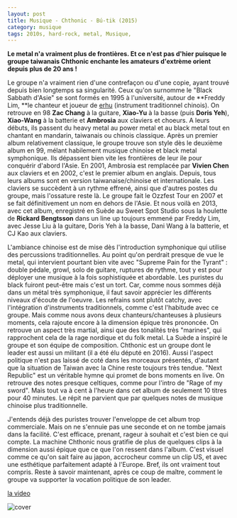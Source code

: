 ```yaml
---
layout: post
title: Musique - Chthonic - Bú-tik (2015)
category: musique
tags: 2010s, hard-rock, metal, Musique, 
---
```

**Le metal n'a vraiment plus de frontières. Et ce n'est pas d'hier puisque le groupe taiwanais Chthonic enchante les amateurs d'extrème orient depuis plus de 20 ans !**

Le groupe n'a vraiment rien d'une contrefaçon ou d'une copie, ayant trouvé depuis bien longtemps sa singularité. Ceux qu'on surnomme le "Black Sabbath d'Asie" se sont formés en 1995 à l'université, autour de **Freddy Lim, **le chanteur et joueur de <a href="https://fr.wikipedia.org/wiki/Erhu">erhu</a> (instrument traditionnel chinois). On retrouve en 98 **Zac Chang** à la guitare, **Xiao-Yu** à la basse (puis **Doris Yeh**), **Xiao-Wang** à la batterie et **Ambrosia** aux claviers et choeurs. A leurs débuts, ils passent du heavy metal au power metal et au black metal tout en chantant en mandarin, taiwanais ou chinois classique. Après un premier album relativement classique, le groupe trouve son style dès le deuxième album en 99, mélant habilement musique chinoise et black metal symphonique. Ils dépassent bien vite les frontières de leur ile pour conquérir d'abord l'Asie. En 2001, Ambrosia est remplacée par **Vivien Chen** aux claviers et en 2002, c'est le premier album en anglais. Depuis, tous leurs albums sont en version taiwanaise/chinoise et internationale. Les claviers se succèdent à un rythme effrené, ainsi que d'autres postes du groupe, mais l'ossature reste là. Le groupe fait le Ozzfest Tour en 2007 et se fait définitivement un nom en dehors de l'Asie. Et nous voilà en 2013, avec cet album, enregistré en Suède au Sweet Spot Studio sous la houlette de **Rickard Bengtsson** dans un line up toujours emmené par Freddy Lim, avec Jesse Liu à la guitare, Doris Yeh à la basse, Dani Wang à la batterie, et CJ Kao aux claviers.

L'ambiance chinoise est de mise dès l'introduction symphonique qui utilise des percussions traditionnelles. Au point qu'on perdrait presque de vue le metal, qui intervient pourtant bien vite avec "Supreme Pain for the Tyrant" : double pédale, growl, solo de guitare, ruptures de rythme, tout y est pour déployer une musique à la fois sophistiquée et abordable. Les puristes du black fuiront peut-être mais c'est un tort. Car, comme nous sommes déjà dans un métal très symphonique, il faut savoir apprécier les différents niveaux d'écoute de l'oeuvre. Les refrains sont plutôt catchy, avec l'intégration d'instruments traditionnels, comme c'est l'habitude avec ce groupe. Mais comme nous avons deux chanteurs/chanteuses à plusieurs moments, cela rajoute encore à la dimension épique très prononcée. On retrouve un aspect très martial, ainsi que des tonalités très "marines", qui rapprochent cela de la rage nordique et du folk metal. La Suède a inspiré le groupe et son équipe de composition. Chthonic est un groupe dont le leader est aussi un militant (il a été élu député en 2016). Aussi l'aspect politique n'est pas laissé de coté dans les morceaux présentés, d'autant que la situation de Taiwan avec la Chine reste toujours très tendue. "Next Republic" est un véritable hymne qui promet de bons moments en live. On retrouve des notes presque celtiques, comme pour l'intro de "Rage of my sword". Mais tout va à cent à l'heure dans cet album de seulement 10 titres pour 40 minutes. Le répit ne parvient que par quelques notes de musique chinoise plus traditionnelle.

J'entends déjà des puristes trouver l'enveloppe de cet album trop commerciale. Mais on ne s'ennuie pas une seconde et on ne tombe jamais dans la facilité. C'est efficace, prenant, rageur à souhait et c'est bien ce qui compte. La machine Chthonic nous gratifie de plus de quelques clips à la dimension aussi épique que ce que l'on ressent dans l'album. C'est visuel comme ce qu'on sait faire au japon, accrocheur comme un clip US, et avec une esthétique parfaitement adapté à l'Europe. Bref, ils ont vraiment tout compris. Reste à savoir maintenant, après ce coup de maître, comment le groupe va supporter la vocation politique de son leader.

[la video](https://www.youtube.com/watch?v=4jYsu5-TJQ8)

![cover](http://cheziceman.files.wordpress.com/2016/02/chthonic.jpg)



